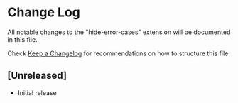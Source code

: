 # Change Log

All notable changes to the "hide-error-cases" extension will be documented in this file.

Check [Keep a Changelog](http://keepachangelog.com/) for recommendations on how to structure this file.

## [Unreleased]

- Initial release